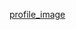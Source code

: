 [profile_image](https://avatars2.githubusercontent.com/u/72171289?s=400&u=d27c01059e4177b7dc187fb23930b1f68152473c&v=4)
